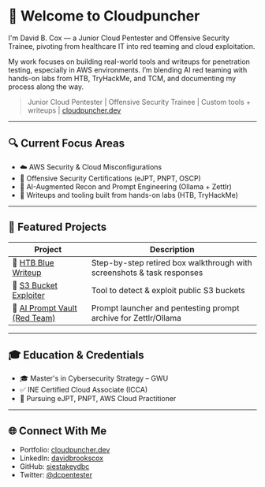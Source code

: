 # 👋 Welcome to Cloudpuncher

I'm David B. Cox — a Junior Cloud Pentester and Offensive Security Trainee, pivoting from healthcare IT into red teaming and cloud exploitation.

My work focuses on building real-world tools and writeups for penetration testing, especially in AWS environments. I’m blending AI red teaming with hands-on labs from HTB, TryHackMe, and TCM, and documenting my process along the way.

> Junior Cloud Pentester | Offensive Security Trainee | Custom tools + writeups | [cloudpuncher.dev](https://cloudpuncher.dev)

---

## 🔍 Current Focus Areas

- ☁️ AWS Security & Cloud Misconfigurations
- 🔐 Offensive Security Certifications (eJPT, PNPT, OSCP)
- 🤖 AI-Augmented Recon and Prompt Engineering (Ollama + Zettlr)
- 📜 Writeups and tooling built from hands-on labs (HTB, TryHackMe)

---

## 🧰 Featured Projects

| Project | Description |
|--------|-------------|
| 🔹 [HTB Blue Writeup](https://github.com/siestakeydbc/cloudpunchr-tools/tree/main/htb-blue-writeup) | Step-by-step retired box walkthrough with screenshots & task responses |
| 🔹 [S3 Bucket Exploiter](https://github.com/siestakeydbc/cloudpunchr-tools/tree/main/s3-bucket-exploiter) | Tool to detect & exploit public S3 buckets |
| 🔹 [AI Prompt Vault (Red Team)](https://github.com/siestakeydbc/cloudpunchr-tools) | Prompt launcher and pentesting prompt archive for Zettlr/Ollama |

---

## 🎓 Education & Credentials

- 🎓 Master's in Cybersecurity Strategy – GWU
- ✅ INE Certified Cloud Associate (ICCA)
- 🎯 Pursuing eJPT, PNPT, AWS Cloud Practitioner

---

## 🌐 Connect With Me

- Portfolio: [cloudpuncher.dev](https://cloudpuncher.dev)
- LinkedIn: [davidbrookscox](https://linkedin.com/in/davidbrookscox)
- GitHub: [siestakeydbc](https://github.com/siestakeydbc)
- Twitter: [@dcpentester](https://twitter.com/dcpentester)
